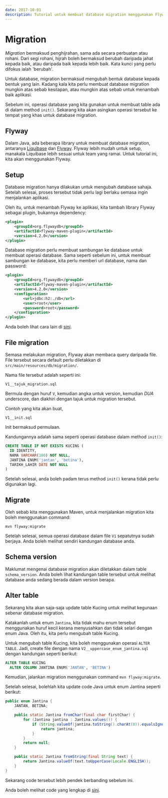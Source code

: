 ```yaml
---
date: 2017-10-01
description: Tutorial untuk membuat database migration menggunakan Flyway. Migration bermaksud mengubah bentuk database kepada bentuk yang lain.
---
```


# Migration

_Migration_ bermaksud penghijrahan, sama ada secara perbuatan atau rohani. Dari segi rohani, hijrah boleh bermaksud berubah daripada jahat kepada baik, atau daripada baik kepada lebih baik. Kata kunci yang perlu difokus ialah 'berubah'.

Untuk database, migration bermaksud mengubah bentuk database kepada bentuk yang lain. Kadang kala kita perlu membuat database migration mungkin atas sebab kesilapan, atau mungkin atas sebab untuk menambah baik aplikasi.

Sebelum ini, operasi database yang kita gunakan untuk membuat table ada di dalam method `init()`. Sekarang kita akan asingkan operasi tersebut ke tempat yang khas untuk database migration.

## Flyway

Dalam Java, ada beberapa library untuk membuat database migration, antaranya [Liquibase](http://www.liquibase.org) dan [Flyway](https://flywaydb.org). Flyway lebih mudah untuk setup, manakala Liquibase lebih sesuai untuk team yang ramai. Untuk tutorial ini, kita akan menggunakan Flyway.

## Setup

Database migration hanya dilakukan untuk mengubah database sahaja. Setelah selesai, proses tersebut tidak perlu lagi berlaku semasa ingin menjalankan aplikasi.

Oleh itu, untuk menambah Flyway ke aplikasi, kita tambah library Flyway sebagai plugin, bukannya dependency:

```xml
<plugin>
    <groupId>org.flywaydb</groupId>
    <artifactId>flyway-maven-plugin</artifactId>
    <version>4.2.0</version>
</plugin>
```

Database migration perlu membuat sambungan ke database untuk membuat operasi database. Sama seperti sebelum ini, untuk membuat sambungan ke database, kita perlu memberi url database, nama dan password:

```xml
<plugin>
    <groupId>org.flywaydb</groupId>
    <artifactId>flyway-maven-plugin</artifactId>
    <version>4.2.0</version>
    <configuration>
        <url>jdbc:h2:./db</url>
        <user>root</user>
        <password>root</password>
    </configuration>
</plugin>
```

Anda boleh lihat cara lain di [sini](https://flywaydb.org/documentation/maven/).

## File migration

Semasa melakukan migration, Flyway akan membaca query daripada file. File tersebut secara default perlu diletakkan di `src/main/resources/db/migration/`.

Nama file tersebut adalah seperti ini:

```
V1__tajuk_migration.sql
```

Bermula dengan huruf `V`, kemudian angka untuk version, kemudian *DUA* underscore, dan diakhiri dengan tajuk untuk migration tersebut.

Contoh yang kita akan buat,

```
V1__init.sql
```

Init bermaksud permulaan.

Kandungannya adalah sama seperti operasi database dalam method `init()`:

```sql
CREATE TABLE IF NOT EXISTS KUCING (
  ID IDENTITY,
  NAMA VARCHAR(100) NOT NULL,
  JANTINA ENUM('jantan', 'betina'),
  TARIKH_LAHIR DATE NOT NULL
)
```

Setelah selesai, anda boleh padam terus method `init()` kerana tidak perlu digunakan lagi.

## Migrate

Oleh sebab kita menggunakan Maven, untuk menjalankan migration kita boleh menggunakan command:

```
mvn flyway:migrate
```

Setelah selesai, semua operasi database dalam file `V1` sepatutnya sudah berjaya. Anda boleh melihat sendiri kandungan database anda.

## Schema version

Maklumat mengenai database migration akan diletakkan dalam table `schema_version`. Anda boleh lihat kandungan table tersebut untuk melihat database anda sedang berada dalam version berapa.

## Alter table

Sekarang kita akan saja-saja update table Kucing untuk melihat kegunaan sebenar database migration.

Katakanlah untuk enum `Jantina`, kita tidak mahu enum tersebut menggunakan huruf kecil kerana menyusahkan dan tidak selari dengan enum Java. Oleh itu, kita perlu mengubah table Kucing.

Untuk mengubah table Kucing, kita boleh menggunakan operasi `ALTER TABLE`. Jadi, create file dengan nama `V2__uppercase_enum_jantina.sql` dengan kandungan seperti berikut:

```sql
ALTER TABLE KUCING
  ALTER COLUMN JANTINA ENUM('JANTAN', 'BETINA')
```

Kemudian, jalankan migration menggunakan command `mvn flyway:migrate`.

Setelah selesai, bolehlah kita update code Java untuk enum Jantina seperti berikut:

```java
public enum Jantina {
    JANTAN, BETINA;

    public static Jantina fromChar(final char firstChar) {
        for (Jantina jantina : Jantina.values()) {
            if (String.valueOf(jantina.toString().charAt(0)).equalsIgnoreCase(String.valueOf(firstChar))) {
                return jantina;
            }
        }
        return null;
    }

    public static Jantina fromString(final String text) {
        return Jantina.valueOf(text.toUpperCase(Locale.ENGLISH));
    }
}
```

Sekarang code tersebut lebih pendek berbanding sebelum ini.

Anda boleh melihat code yang lengkap di [sini](https://github.com/JomBelajarJava/contoh-code-java/tree/master/database/tutorialh2-flyway).
